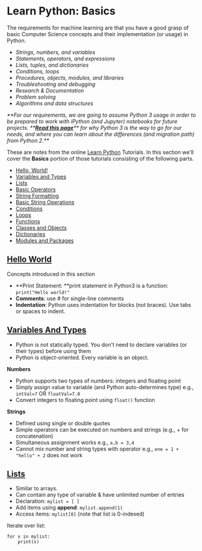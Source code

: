 # Learn Python: Basics

The requirements for machine learning are that you have a good grasp of basic Computer Science concepts and their implementation \(or usage\) in Python.

* _Strings, numbers, and variables_
* _Statements, operators, and expressions_
* _Lists, tuples, and dictionaries_
* _Conditions, loops_
* _Procedures, objects, modules, and libraries_
* _Troubleshooting and debugging_
* _Research & Documentation_
* _Problem solving_
* _Algorithms and data structures_

_**For our requirements, we are going to assume Python 3 usage in order to be prepared to work with iPython \(and Jupyter\) notebooks for future projects. **_[_**Read this page**_](https://wiki.python.org/moin/Python2orPython3)_** for why Python 3 is the way to go for our needs, and where you can learn about the differences \(and migration path\) from Python 2.**_  




These are notes from the online [Learn Python](http://learnpython.org/) Tutorials. In this section we'll cover the **Basics** portion of those tutorials consisting of the following parts.

* [Hello, World!](http://learnpython.org/en/Hello%2C_World!)
* [Variables and Types](http://learnpython.org/en/Variables_and_Types)
* [Lists](http://learnpython.org/en/Lists)
* [Basic Operators](http://learnpython.org/en/Basic_Operators)
* [String Formatting](http://learnpython.org/en/String_Formatting)
* [Basic String Operations](http://learnpython.org/en/Basic_String_Operations)
* [Conditions](http://learnpython.org/en/Conditions)
* [Loops](http://learnpython.org/en/Loops)
* [Functions](http://learnpython.org/en/Functions)
* [Classes and Objects](http://learnpython.org/en/Classes_and_Objects)
* [Dictionaries](http://learnpython.org/en/Dictionaries)
* [Modules and Packages](http://learnpython.org/en/Modules_and_Packages)

## [Hello World](http://learnpython.org/en/Hello%2C_World!)

Concepts introduced in this section

* **Print Statement: **print statement in Python3 is a function:  `print("Hello world!"`
* **Comments**: use \# for single-line comments
* **Indentation**: Python uses indentation for blocks \(not braces\). Use tabs or spaces to indent.

## [Variables And Types](http://learnpython.org/en/Variables_and_Types)

* Python is not statically typed. You don't need to declare variables \(or their types\) before using them
* Python is object-oriented. Every variable is an object.

**Numbers**

* Python supports two types of numbers: integers and floating point
* Simply assign value to variable \(and Python auto-determines type\) e.g., `intVal=7`  OR `floatVal=7.0`
* Convert integers to floating point using `float()` function

**Strings**

* Defined using single or double quotes
* Simple operators can be executed on numbers and strings \(e.g., + for concatenation\)
* Simultaneous assignment works e.g., `a,b = 3,4`
* Cannot mix number and string types with operator e.g., `one = 1 + "hello" + 2` does not work

## [Lists](http://learnpython.org/en/Lists)

* Similar to arrays.
* Can contain any type of variable & have unlimited number of entries
* Declaration: `mylist = [ ]`
* Add items using **append**: `mylist.append(1)`
* Access items: `mylist[0]` \(note that list is 0-indexed\)

Iterate over list:

```
for x in mylist:
    print(x)
```



